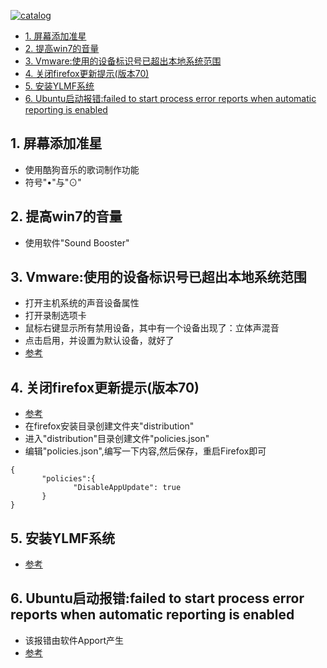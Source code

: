 [![catalog][catalog_img]][catalog_link]
  * [1. 屏幕添加准星](https://github.com/haskellcg/Life_Is_Beautiful/blob/master/%E7%8E%AF%E5%A2%83%E4%BB%A5%E5%8F%8AIDE%E9%85%8D%E7%BD%AE%E9%97%AE%E9%A2%98_Part_3.md#1-%E5%B1%8F%E5%B9%95%E6%B7%BB%E5%8A%A0%E5%87%86%E6%98%9F)
  * [2. 提高win7的音量](https://github.com/haskellcg/Life_Is_Beautiful/blob/master/%E7%8E%AF%E5%A2%83%E4%BB%A5%E5%8F%8AIDE%E9%85%8D%E7%BD%AE%E9%97%AE%E9%A2%98_Part_3.md#2-%E6%8F%90%E9%AB%98win7%E7%9A%84%E9%9F%B3%E9%87%8F)
  * [3. Vmware:使用的设备标识号已超出本地系统范围](https://github.com/haskellcg/Life_Is_Beautiful/blob/master/%E7%8E%AF%E5%A2%83%E4%BB%A5%E5%8F%8AIDE%E9%85%8D%E7%BD%AE%E9%97%AE%E9%A2%98_Part_3.md#3-vmware%E4%BD%BF%E7%94%A8%E7%9A%84%E8%AE%BE%E5%A4%87%E6%A0%87%E8%AF%86%E5%8F%B7%E5%B7%B2%E8%B6%85%E5%87%BA%E6%9C%AC%E5%9C%B0%E7%B3%BB%E7%BB%9F%E8%8C%83%E5%9B%B4)
  * [4. 关闭firefox更新提示(版本70)](https://github.com/haskellcg/Life_Is_Beautiful/blob/master/%E7%8E%AF%E5%A2%83%E4%BB%A5%E5%8F%8AIDE%E9%85%8D%E7%BD%AE%E9%97%AE%E9%A2%98_Part_3.md#4-%E5%85%B3%E9%97%ADfirefox%E6%9B%B4%E6%96%B0%E6%8F%90%E7%A4%BA%E7%89%88%E6%9C%AC70)
  * [5. 安装YLMF系统](https://github.com/haskellcg/Life_Is_Beautiful/blob/master/%E7%8E%AF%E5%A2%83%E4%BB%A5%E5%8F%8AIDE%E9%85%8D%E7%BD%AE%E9%97%AE%E9%A2%98_Part_3.md#5-%E5%AE%89%E8%A3%85ylmf%E7%B3%BB%E7%BB%9F)
  * [6. Ubuntu启动报错:failed to start process error reports when automatic reporting is enabled](https://github.com/haskellcg/Life_Is_Beautiful/blob/master/%E7%8E%AF%E5%A2%83%E4%BB%A5%E5%8F%8AIDE%E9%85%8D%E7%BD%AE%E9%97%AE%E9%A2%98_Part_3.md#6-ubuntu%E5%90%AF%E5%8A%A8%E6%8A%A5%E9%94%99failed-to-start-process-error-reports-when-automatic-reporting-is-enabled)

[catalog_img]: https://img.shields.io/badge/%E7%9B%AE%E5%BD%95-Summary-brightgreen.svg 
[catalog_link]: https://github.com/haskellcg/Life_Is_Beautiful/blob/master/%E7%8E%AF%E5%A2%83%E4%BB%A5%E5%8F%8AIDE%E9%85%8D%E7%BD%AE%E9%97%AE%E9%A2%98_Part_2.md

## 1. 屏幕添加准星
  * 使用酷狗音乐的歌词制作功能
  * 符号"•"与"⊙"

## 2. 提高win7的音量
  * 使用软件"Sound Booster"
  
## 3. Vmware:使用的设备标识号已超出本地系统范围
  * 打开主机系统的声音设备属性
  * 打开录制选项卡
  * 鼠标右键显示所有禁用设备，其中有一个设备出现了：立体声混音
  * 点击启用，并设置为默认设备，就好了
  * [参考](https://blog.csdn.net/sinat_26176609/article/details/44055015)
  
## 4. 关闭firefox更新提示(版本70)
  * [参考](https://github.com/mozilla/policy-templates/blob/master/README.md#disableappupdate)
  * 在firefox安装目录创建文件夹"distribution"
  * 进入"distribution"目录创建文件"policies.json"
  * 编辑"policies.json",编写一下内容,然后保存，重启Firefox即可
  ```
  {
	     "policies":{
		        "DisableAppUpdate": true
	     }
  }
  ```

## 5. 安装YLMF系统
  * [参考](https://blog.csdn.net/zhy20192009/article/details/89195933)
  
## 6. Ubuntu启动报错:failed to start process error reports when automatic reporting is enabled
  * 该报错由软件Apport产生
  * [参考](https://vitux.com/how-to-disable-enable-automatic-error-reporting-in-ubuntu-18-04-lts/)
